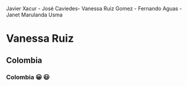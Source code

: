 
 Javier Xacur - José Caviedes- Vanessa Ruiz Gomez - Fernando Aguas - Janet Marulanda Usma

# Vanessa Ruiz
## Colombia
### Colombia :grinning: :smiley:


